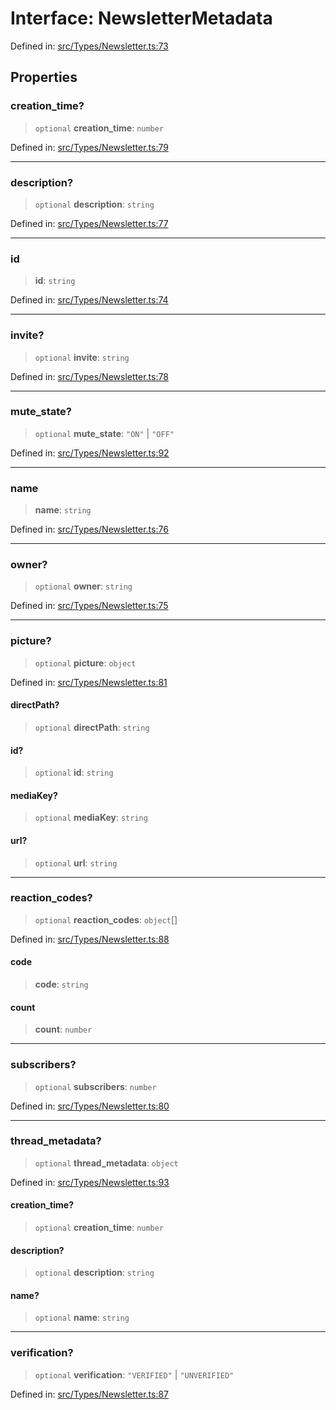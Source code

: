 # Interface: NewsletterMetadata

Defined in: [src/Types/Newsletter.ts:73](https://github.com/Fokusdotid/bail/blob/dad8cbc7bd41e0c17126095b0fc017b92c3d85cf/src/Types/Newsletter.ts#L73)

## Properties

### creation\_time?

> `optional` **creation\_time**: `number`

Defined in: [src/Types/Newsletter.ts:79](https://github.com/Fokusdotid/bail/blob/dad8cbc7bd41e0c17126095b0fc017b92c3d85cf/src/Types/Newsletter.ts#L79)

***

### description?

> `optional` **description**: `string`

Defined in: [src/Types/Newsletter.ts:77](https://github.com/Fokusdotid/bail/blob/dad8cbc7bd41e0c17126095b0fc017b92c3d85cf/src/Types/Newsletter.ts#L77)

***

### id

> **id**: `string`

Defined in: [src/Types/Newsletter.ts:74](https://github.com/Fokusdotid/bail/blob/dad8cbc7bd41e0c17126095b0fc017b92c3d85cf/src/Types/Newsletter.ts#L74)

***

### invite?

> `optional` **invite**: `string`

Defined in: [src/Types/Newsletter.ts:78](https://github.com/Fokusdotid/bail/blob/dad8cbc7bd41e0c17126095b0fc017b92c3d85cf/src/Types/Newsletter.ts#L78)

***

### mute\_state?

> `optional` **mute\_state**: `"ON"` \| `"OFF"`

Defined in: [src/Types/Newsletter.ts:92](https://github.com/Fokusdotid/bail/blob/dad8cbc7bd41e0c17126095b0fc017b92c3d85cf/src/Types/Newsletter.ts#L92)

***

### name

> **name**: `string`

Defined in: [src/Types/Newsletter.ts:76](https://github.com/Fokusdotid/bail/blob/dad8cbc7bd41e0c17126095b0fc017b92c3d85cf/src/Types/Newsletter.ts#L76)

***

### owner?

> `optional` **owner**: `string`

Defined in: [src/Types/Newsletter.ts:75](https://github.com/Fokusdotid/bail/blob/dad8cbc7bd41e0c17126095b0fc017b92c3d85cf/src/Types/Newsletter.ts#L75)

***

### picture?

> `optional` **picture**: `object`

Defined in: [src/Types/Newsletter.ts:81](https://github.com/Fokusdotid/bail/blob/dad8cbc7bd41e0c17126095b0fc017b92c3d85cf/src/Types/Newsletter.ts#L81)

#### directPath?

> `optional` **directPath**: `string`

#### id?

> `optional` **id**: `string`

#### mediaKey?

> `optional` **mediaKey**: `string`

#### url?

> `optional` **url**: `string`

***

### reaction\_codes?

> `optional` **reaction\_codes**: `object`[]

Defined in: [src/Types/Newsletter.ts:88](https://github.com/Fokusdotid/bail/blob/dad8cbc7bd41e0c17126095b0fc017b92c3d85cf/src/Types/Newsletter.ts#L88)

#### code

> **code**: `string`

#### count

> **count**: `number`

***

### subscribers?

> `optional` **subscribers**: `number`

Defined in: [src/Types/Newsletter.ts:80](https://github.com/Fokusdotid/bail/blob/dad8cbc7bd41e0c17126095b0fc017b92c3d85cf/src/Types/Newsletter.ts#L80)

***

### thread\_metadata?

> `optional` **thread\_metadata**: `object`

Defined in: [src/Types/Newsletter.ts:93](https://github.com/Fokusdotid/bail/blob/dad8cbc7bd41e0c17126095b0fc017b92c3d85cf/src/Types/Newsletter.ts#L93)

#### creation\_time?

> `optional` **creation\_time**: `number`

#### description?

> `optional` **description**: `string`

#### name?

> `optional` **name**: `string`

***

### verification?

> `optional` **verification**: `"VERIFIED"` \| `"UNVERIFIED"`

Defined in: [src/Types/Newsletter.ts:87](https://github.com/Fokusdotid/bail/blob/dad8cbc7bd41e0c17126095b0fc017b92c3d85cf/src/Types/Newsletter.ts#L87)
